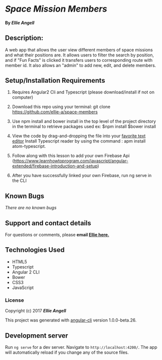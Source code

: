# _Space Mission Members_



#### By _**Ellie Angell**_

<!-- ![screenshot](Screen Shot.png) -->


## Description:

A web app that allows the user view different members of space missions and what their positions are. It allows users to filter the search by position, and if "Fun Facts" is clicked it transfers users to corresponding route with member id. It also allows an "admin" to add new, edit, and delete members.

## Setup/Installation Requirements

1. Requires Angular2 Cli and Typescript (please download/install if not on computer)

2. Download this repo using your terminal: git clone https://github.com/ellie-a/space-members

3. Use npm install and bower install in the top level of the project directory in the terminal  to retrieve packages used ex:
    $npm install
    $bower install

4. View the code by drag-and-dropping the file into your [favorite text editor](https://atom.io)
    Install Typescript reader by using the command : apm install atom-typescript.

5. Follow along with this lesson to add your own Firebase Api (https://www.learnhowtoprogram.com/javascript/angular-extended/firebase-introduction-and-setup)

6. After you have successfully linked your own Firebase, run ng serve in the CLI



## Known Bugs

_There are no known bugs_

## Support and contact details

For questions or comments, please __email  [Ellie here.](elliea915@gmail.com)__

## Technologies Used

* HTML5
* Typescript
* Angular 2 CLI
* Bower
* CSS3
* JavaScript

### License

Copyright (c) 2017 **_Ellie Angell_**



This project was generated with [angular-cli](https://github.com/angular/angular-cli) version 1.0.0-beta.26.

## Development server
Run `ng serve` for a dev server. Navigate to `http://localhost:4200/`. The app will automatically reload if you change any of the source files.
